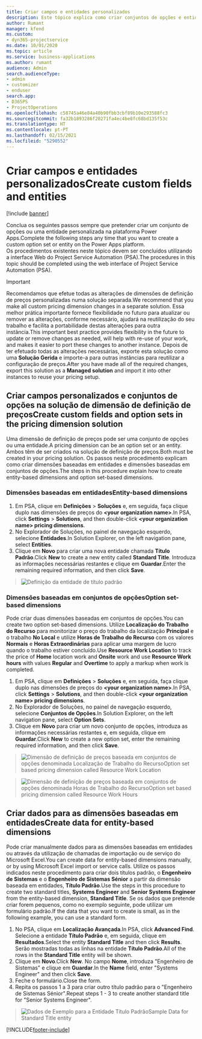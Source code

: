 ```yaml
---
title: Criar campos e entidades personalizados
description: Este tópico explica como criar conjuntos de opções e entidades na sua própria solução na plataforma Power Apps.
author: Rumant
manager: kfend
ms.custom:
- dyn365-projectservice
ms.date: 10/01/2020
ms.topic: article
ms.service: business-applications
ms.author: rumant
audience: Admin
search.audienceType:
- admin
- customizer
- enduser
search.app:
- D365PS
- ProjectOperations
ms.openlocfilehash: c58745a46e84a40b90fbb3cbf89b10e293588fc3
ms.sourcegitcommit: fa32b1893286f20271fa4ec4be8fc68bd135f53c
ms.translationtype: HT
ms.contentlocale: pt-PT
ms.lasthandoff: 02/15/2021
ms.locfileid: "5290552"
---
```

# <a name="create-custom-fields-and-entities"></a><span data-ttu-id="0052a-103">Criar campos e entidades personalizados</span><span class="sxs-lookup"><span data-stu-id="0052a-103">Create custom fields and entities</span></span> 

[!include [banner](../includes/psa-now-project-operations.md)]

<span data-ttu-id="0052a-104">Conclua os seguintes passos sempre que pretender criar um conjunto de opções ou uma entidade personalizada na plataforma Power Apps.</span><span class="sxs-lookup"><span data-stu-id="0052a-104">Complete the following steps any time that you want to create a custom option set or entity on the Power Apps platform.</span></span>  
<span data-ttu-id="0052a-105">Os procedimentos existentes neste tópico devem ser concluídos utilizando a interface Web do Project Service Automation (PSA).</span><span class="sxs-lookup"><span data-stu-id="0052a-105">The procedures in this topic should be completed using the web interface of Project Service Automation (PSA).</span></span>

> [!IMPORTANT]
> <span data-ttu-id="0052a-106">Recomendamos que efetue todas as alterações de dimensões de definição de preços personalizadas numa solução separada.</span><span class="sxs-lookup"><span data-stu-id="0052a-106">We recommend that you make all custom pricing dimension changes in a separate solution.</span></span> <span data-ttu-id="0052a-107">Essa melhor prática importante fornece flexibilidade no futuro para atualizar ou remover as alterações, conforme necessário, ajudará na reutilização do seu trabalho e facilita a portabilidade destas alterações para outra instância.</span><span class="sxs-lookup"><span data-stu-id="0052a-107">This important best practice provides flexibility in the future to update or remove changes as needed, will help with re-use of your work, and makes it easier to port these changes to another instance.</span></span> <span data-ttu-id="0052a-108">Depois de ter efetuado todas as alterações necessárias, exporte esta solução como uma **Solução Gerida** e importe-a para outras instâncias para reutilizar a configuração de preços.</span><span class="sxs-lookup"><span data-stu-id="0052a-108">After you have made all of the required changes, export this solution as a **Managed solution** and import it into other instances to reuse your pricing setup.</span></span>

  
## <a name="create-custom-fields-and-option-sets-in-the-pricing-dimension-solution"></a><span data-ttu-id="0052a-109">Criar campos personalizados e conjuntos de opções na solução de dimensão de definição de preços</span><span class="sxs-lookup"><span data-stu-id="0052a-109">Create custom fields and option sets in the pricing dimension solution</span></span>

<span data-ttu-id="0052a-110">Uma dimensão de definição de preços pode ser uma conjunto de opções ou uma entidade.</span><span class="sxs-lookup"><span data-stu-id="0052a-110">A pricing dimension can be an option set or an entity.</span></span> <span data-ttu-id="0052a-111">Ambos têm de ser criados na solução de definição de preços.</span><span class="sxs-lookup"><span data-stu-id="0052a-111">Both must be created in your pricing solution.</span></span> <span data-ttu-id="0052a-112">Os passos neste procedimento explicam como criar dimensões baseadas em entidades e dimensões baseadas em conjuntos de opções.</span><span class="sxs-lookup"><span data-stu-id="0052a-112">The steps in this procedure explain how to create entity-based dimensions and option set-based dimensions.</span></span>

### <a name="entity-based-dimensions"></a><span data-ttu-id="0052a-113">Dimensões baseadas em entidades</span><span class="sxs-lookup"><span data-stu-id="0052a-113">Entity-based dimensions</span></span>

1. <span data-ttu-id="0052a-114">Em PSA, clique em **Definições** > **Soluções** e, em seguida, faça clique duplo nas dimensões de preços do **\<your organization name>**.</span><span class="sxs-lookup"><span data-stu-id="0052a-114">In PSA, click **Settings** > **Solutions**, and then double-click **\<your organization name> pricing dimensions**.</span></span>
2. <span data-ttu-id="0052a-115">No Explorador de Soluções, no painel de navegação esquerdo, selecione **Entidades**.</span><span class="sxs-lookup"><span data-stu-id="0052a-115">In Solution Explorer, on the left navigation pane, select **Entities**.</span></span>
3. <span data-ttu-id="0052a-116">Clique em **Novo** para criar uma nova entidade chamada **Título Padrão**.</span><span class="sxs-lookup"><span data-stu-id="0052a-116">Click **New** to create a new entity called **Standard Title**.</span></span> <span data-ttu-id="0052a-117">Introduza as informações necessárias restantes e clique em **Guardar**.</span><span class="sxs-lookup"><span data-stu-id="0052a-117">Enter the remaining required information, and then click **Save**.</span></span>

> ![Definição da entidade de título padrão](media/Standard-Title-entity-definition.png)


### <a name="option-set-based-dimensions"></a><span data-ttu-id="0052a-119">Dimensões baseadas em conjuntos de opções</span><span class="sxs-lookup"><span data-stu-id="0052a-119">Option set-based dimensions</span></span> 
<span data-ttu-id="0052a-120">Pode criar duas dimensões baseadas em conjuntos de opções.</span><span class="sxs-lookup"><span data-stu-id="0052a-120">You can create two option set-based dimensions.</span></span> <span data-ttu-id="0052a-121">Utilize **Localização do Trabalho do Recurso** para monitorizar o preço do trabalho da localização **Principal** e o trabalho **No Local** e utilize **Horas de Trabalho do Recurso** com os valores **Normais** e **Horas Extraordinárias** para aplicar uma margem de lucro quando o trabalho estiver concluído.</span><span class="sxs-lookup"><span data-stu-id="0052a-121">Use **Resource Work Location** to track the price of **Home** location work and **Onsite** work and use **Resource Work hours** with values **Regular** and **Overtime** to apply a markup when work is completed.</span></span>


1. <span data-ttu-id="0052a-122">Em PSA, clique em **Definições** > **Soluções** e, em seguida, faça clique duplo nas dimensões de preços do **\<your organization name>**.</span><span class="sxs-lookup"><span data-stu-id="0052a-122">In PSA, click **Settings** > **Solutions**, and then double-click  **\<your organization name> pricing dimensions**.</span></span> 
2. <span data-ttu-id="0052a-123">No Explorador de Soluções, no painel de navegação esquerdo, selecione  **Conjuntos de Opções**.</span><span class="sxs-lookup"><span data-stu-id="0052a-123">In Solution Explorer, on the left navigation pane, select  **Option Sets**.</span></span> 
3. <span data-ttu-id="0052a-124">Clique em **Novo** para criar um novo conjunto de opções, introduza as informações necessárias restantes e, em seguida, clique em **Guardar**.</span><span class="sxs-lookup"><span data-stu-id="0052a-124">Click **New** to create a new option set, enter the remaining required information, and then click **Save**.</span></span>

> ![<span data-ttu-id="0052a-125">Dimensão de definição de preços baseada em conjuntos de opções denominada Localização de Trabalho do Recurso</span><span class="sxs-lookup"><span data-stu-id="0052a-125">Option set based pricing dimension called Resource Work Location</span></span> ](media/Option-set-PD-called-Resource-Work-Location.png)

> ![<span data-ttu-id="0052a-126">Dimensão de definição de preços baseada em conjuntos de opções denominada Horas de Trabalho do Recurso</span><span class="sxs-lookup"><span data-stu-id="0052a-126">Option set based pricing dimension called Resource Work Hours</span></span> ](media/Option-set-PD-called-Resource-Work-Hours.PNG)


## <a name="create-data-for-entity-based-dimensions"></a><span data-ttu-id="0052a-127">Criar dados para as dimensões baseadas em entidades</span><span class="sxs-lookup"><span data-stu-id="0052a-127">Create data for entity-based dimensions</span></span>

<span data-ttu-id="0052a-128">Pode criar manualmente dados para as dimensões baseadas em entidades ou através da utilização de chamadas de importação ou de serviço do Microsoft Excel.</span><span class="sxs-lookup"><span data-stu-id="0052a-128">You can create data for entity-based dimensions manually, or by using Microsoft Excel import or service calls.</span></span> <span data-ttu-id="0052a-129">Utilize os passos indicados neste procedimento para criar dois títulos padrão, o **Engenheiro de Sistemas** e o **Engenheiro de Sistemas Sénior** a partir da dimensão baseada em entidades, **Título Padrão**.</span><span class="sxs-lookup"><span data-stu-id="0052a-129">Use the steps in this procedure to create two standard titles, **Systems Engineer** and **Senior Systems Engineer** from the entity-based dimension, **Standard Title**.</span></span> <span data-ttu-id="0052a-130">Se os dados que pretende criar forem pequenos, como no exemplo seguinte, pode utilizar um formulário padrão.</span><span class="sxs-lookup"><span data-stu-id="0052a-130">If the data that you want to create is small, as in the following example, you can use a standard form.</span></span>

1. <span data-ttu-id="0052a-131">No PSA, clique em **Localização Avançada**.</span><span class="sxs-lookup"><span data-stu-id="0052a-131">In PSA, click **Advanced Find**.</span></span> <span data-ttu-id="0052a-132">Selecione a entidade **Título Padrão** e, em seguida, clique em **Resultados**.</span><span class="sxs-lookup"><span data-stu-id="0052a-132">Select the entity **Standard Title** and then click **Results**.</span></span> <span data-ttu-id="0052a-133">Serão mostradas todas as linhas na entidade **Título Padrão**.</span><span class="sxs-lookup"><span data-stu-id="0052a-133">All of the rows in the **Standard Title** entity will be shown.</span></span>
2. <span data-ttu-id="0052a-134">Clique em **Novo**.</span><span class="sxs-lookup"><span data-stu-id="0052a-134">Click **New**.</span></span> <span data-ttu-id="0052a-135">No campo **Nome**, introduza "Engenheiro de Sistemas" e clique em **Guardar**.</span><span class="sxs-lookup"><span data-stu-id="0052a-135">In the **Name** field, enter "Systems Engineer" and then click **Save**.</span></span>
3. <span data-ttu-id="0052a-136">Feche o formulário.</span><span class="sxs-lookup"><span data-stu-id="0052a-136">Close the form.</span></span> 
4. <span data-ttu-id="0052a-137">Repita os passos 1 a 3 para criar outro título padrão para o "Engenheiro de Sistemas Sénior".</span><span class="sxs-lookup"><span data-stu-id="0052a-137">Repeat steps 1 - 3 to create another standard title for "Senior Systems Engineer".</span></span>

> ![<span data-ttu-id="0052a-138">Dados de Exemplo para a Entidade Título Padrão</span><span class="sxs-lookup"><span data-stu-id="0052a-138">Sample Data for Standard Title entity</span></span> ](media/ST-data.png)




[!INCLUDE[footer-include](../includes/footer-banner.md)]